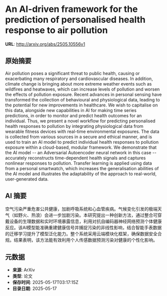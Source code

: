 # An AI-driven framework for the prediction of personalised health response to air pollution

**URL**: http://arxiv.org/abs/2505.10556v1

## 原始摘要

Air pollution poses a significant threat to public health, causing or
exacerbating many respiratory and cardiovascular diseases. In addition, climate
change is bringing about more extreme weather events such as wildfires and
heatwaves, which can increase levels of pollution and worsen the effects of
pollution exposure. Recent advances in personal sensing have transformed the
collection of behavioural and physiological data, leading to the potential for
new improvements in healthcare. We wish to capitalise on this data, alongside
new capabilities in AI for making time series predictions, in order to monitor
and predict health outcomes for an individual. Thus, we present a novel
workflow for predicting personalised health responses to pollution by
integrating physiological data from wearable fitness devices with real-time
environmental exposures. The data is collected from various sources in a secure
and ethical manner, and is used to train an AI model to predict individual
health responses to pollution exposure within a cloud-based, modular framework.
We demonstrate that the AI model -- an Adversarial Autoencoder neural network
in this case -- accurately reconstructs time-dependent health signals and
captures nonlinear responses to pollution. Transfer learning is applied using
data from a personal smartwatch, which increases the generalisation abilities
of the AI model and illustrates the adaptability of the approach to real-world,
user-generated data.


## AI 摘要

空气污染严重危害公共健康，加剧呼吸系统和心血管疾病。气候变化引发的极端天气（如野火、热浪）会进一步加剧污染。本研究提出一种创新方法，通过整合可穿戴设备的生理数据和实时环境暴露信息，利用对抗自编码器神经网络预测个体健康反应。该AI模型能准确重建健康信号并捕捉污染的非线性影响，结合智能手表数据的迁移学习提升了模型泛化能力。整个系统采用云端模块化框架，确保数据安全合规。结果表明，该方法能有效利用个人传感数据预测污染对健康的个性化影响。

## 元数据

- **来源**: ArXiv
- **类型**: 论文
- **保存时间**: 2025-05-17T03:17:15Z
- **目录日期**: 2025-05-17
